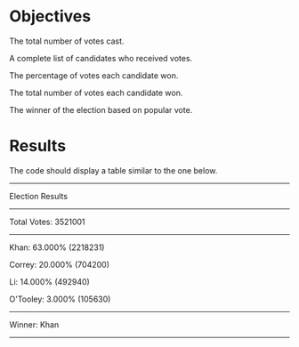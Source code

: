 # Objectives

The total number of votes cast.

A complete list of candidates who received votes.

The percentage of votes each candidate won.

The total number of votes each candidate won.

The winner of the election based on popular vote.

# Results

The code should display a table similar to the one below.

  ----------------------------

  Election Results

  ----------------------------

  Total Votes: 3521001

  ----------------------------
  
  Khan: 63.000% (2218231)

  Correy: 20.000% (704200)

  Li: 14.000% (492940)

  O'Tooley: 3.000% (105630)

  ----------------------------
  
  Winner: Khan

  ----------------------------

